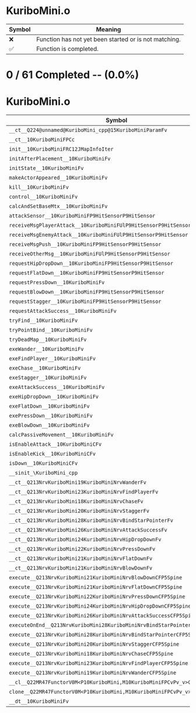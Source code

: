 # KuriboMini.o
| Symbol | Meaning 
| ------------- | ------------- 
| :x: | Function has not yet been started or is not matching. 
| :white_check_mark: | Function is completed. 


# 0 / 61 Completed -- (0.0%)
# KuriboMini.o
| Symbol | Decompiled? |
| ------------- | ------------- |
| `__ct__Q224@unnamed@KuriboMini_cpp@15KuriboMiniParamFv` | :x: |
| `__ct__10KuriboMiniFPCc` | :x: |
| `init__10KuriboMiniFRC12JMapInfoIter` | :x: |
| `initAfterPlacement__10KuriboMiniFv` | :x: |
| `initState__10KuriboMiniFv` | :x: |
| `makeActorAppeared__10KuriboMiniFv` | :x: |
| `kill__10KuriboMiniFv` | :x: |
| `control__10KuriboMiniFv` | :x: |
| `calcAndSetBaseMtx__10KuriboMiniFv` | :x: |
| `attackSensor__10KuriboMiniFP9HitSensorP9HitSensor` | :x: |
| `receiveMsgPlayerAttack__10KuriboMiniFUlP9HitSensorP9HitSensor` | :x: |
| `receiveMsgEnemyAttack__10KuriboMiniFUlP9HitSensorP9HitSensor` | :x: |
| `receiveMsgPush__10KuriboMiniFP9HitSensorP9HitSensor` | :x: |
| `receiveOtherMsg__10KuriboMiniFUlP9HitSensorP9HitSensor` | :x: |
| `requestHipDropDown__10KuriboMiniFP9HitSensorP9HitSensor` | :x: |
| `requestFlatDown__10KuriboMiniFP9HitSensorP9HitSensor` | :x: |
| `requestPressDown__10KuriboMiniFv` | :x: |
| `requestBlowDown__10KuriboMiniFP9HitSensorP9HitSensor` | :x: |
| `requestStagger__10KuriboMiniFP9HitSensorP9HitSensor` | :x: |
| `requestAttackSuccess__10KuriboMiniFv` | :x: |
| `tryFind__10KuriboMiniFv` | :x: |
| `tryPointBind__10KuriboMiniFv` | :x: |
| `tryDeadMap__10KuriboMiniFv` | :x: |
| `exeWander__10KuriboMiniFv` | :x: |
| `exeFindPlayer__10KuriboMiniFv` | :x: |
| `exeChase__10KuriboMiniFv` | :x: |
| `exeStagger__10KuriboMiniFv` | :x: |
| `exeAttackSuccess__10KuriboMiniFv` | :x: |
| `exeHipDropDown__10KuriboMiniFv` | :x: |
| `exeFlatDown__10KuriboMiniFv` | :x: |
| `exePressDown__10KuriboMiniFv` | :x: |
| `exeBlowDown__10KuriboMiniFv` | :x: |
| `calcPassiveMovement__10KuriboMiniFv` | :x: |
| `isEnableAttack__10KuriboMiniCFv` | :x: |
| `isEnableKick__10KuriboMiniCFv` | :x: |
| `isDown__10KuriboMiniCFv` | :x: |
| `__sinit_\KuriboMini_cpp` | :x: |
| `__ct__Q213NrvKuriboMini19KuriboMiniNrvWanderFv` | :x: |
| `__ct__Q213NrvKuriboMini23KuriboMiniNrvFindPlayerFv` | :x: |
| `__ct__Q213NrvKuriboMini18KuriboMiniNrvChaseFv` | :x: |
| `__ct__Q213NrvKuriboMini20KuriboMiniNrvStaggerFv` | :x: |
| `__ct__Q213NrvKuriboMini28KuriboMiniNrvBindStarPointerFv` | :x: |
| `__ct__Q213NrvKuriboMini26KuriboMiniNrvAttackSuccessFv` | :x: |
| `__ct__Q213NrvKuriboMini24KuriboMiniNrvHipDropDownFv` | :x: |
| `__ct__Q213NrvKuriboMini22KuriboMiniNrvPressDownFv` | :x: |
| `__ct__Q213NrvKuriboMini21KuriboMiniNrvFlatDownFv` | :x: |
| `__ct__Q213NrvKuriboMini21KuriboMiniNrvBlowDownFv` | :x: |
| `execute__Q213NrvKuriboMini21KuriboMiniNrvBlowDownCFP5Spine` | :x: |
| `execute__Q213NrvKuriboMini21KuriboMiniNrvFlatDownCFP5Spine` | :x: |
| `execute__Q213NrvKuriboMini22KuriboMiniNrvPressDownCFP5Spine` | :x: |
| `execute__Q213NrvKuriboMini24KuriboMiniNrvHipDropDownCFP5Spine` | :x: |
| `execute__Q213NrvKuriboMini26KuriboMiniNrvAttackSuccessCFP5Spine` | :x: |
| `executeOnEnd__Q213NrvKuriboMini28KuriboMiniNrvBindStarPointerCFP5Spine` | :x: |
| `execute__Q213NrvKuriboMini28KuriboMiniNrvBindStarPointerCFP5Spine` | :x: |
| `execute__Q213NrvKuriboMini20KuriboMiniNrvStaggerCFP5Spine` | :x: |
| `execute__Q213NrvKuriboMini18KuriboMiniNrvChaseCFP5Spine` | :x: |
| `execute__Q213NrvKuriboMini23KuriboMiniNrvFindPlayerCFP5Spine` | :x: |
| `execute__Q213NrvKuriboMini19KuriboMiniNrvWanderCFP5Spine` | :x: |
| `__cl__Q22MR47FunctorV0M<P10KuriboMini,M10KuriboMiniFPCvPv_v>CFv` | :x: |
| `clone__Q22MR47FunctorV0M<P10KuriboMini,M10KuriboMiniFPCvPv_v>CFP7JKRHeap` | :x: |
| `__dt__10KuriboMiniFv` | :x: |
